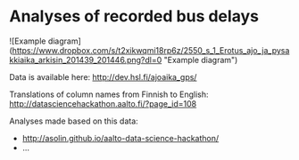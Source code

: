 Analyses of recorded bus delays
===============================

![Example diagram] (https://www.dropbox.com/s/t2xikwqmi18rp6z/2550_s_1_Erotus_ajo_ja_pysakkiaika_arkisin_201439_201446.png?dl=0 "Example diagram")

Data is available here: http://dev.hsl.fi/ajoaika_gps/

Translations of column names from Finnish to English: http://datasciencehackathon.aalto.fi/?page_id=108

Analyses made based on this data:
* http://asolin.github.io/aalto-data-science-hackathon/
* ...
